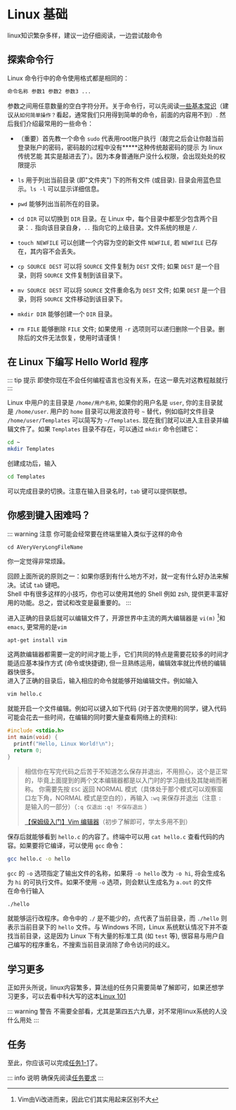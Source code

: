 # Linux 基础

linux知识繁杂多样，建议一边仔细阅读，一边尝试敲命令

## 探索命令行
Linux 命令行中的命令使用格式都是相同的：

```bash
命令名称 参数1 参数2 参数3 ...
```

参数之间用任意数量的空白字符分开。关于命令行，可以先阅读[一些基本常识](https://linux.cn/article-6160-1.html)（建议从`如何简单操作？`看起，通常我们只用得到简单的命令，前面的内容用不到）. 然后我们介绍最常用的一些命令：

- （重要）首先教一个命令 `sudo` 代表用root账户执行（敲完之后会让你敲当前登录账户的密码，密码敲的过程中没有*****这种传统敲密码的提示 为 linux 传统艺能 其实是敲进去了）。因为本身普通账户没什么权限，会出现处处的权限提示

- `ls` 用于列出当前目录 (即"文件夹") 下的所有文件 (或目录). 目录会用蓝色显示。`ls -l` 可以显示详细信息。
- `pwd` 能够列出当前所在的目录。
- `cd DIR` 可以切换到 `DIR` 目录。在 Linux 中，每个目录中都至少包含两个目录：`.` 指向该目录自身，`..` 指向它的上级目录。文件系统的根是 `/`.
- `touch NEWFILE` 可以创建一个内容为空的新文件 `NEWFILE`, 若 `NEWFILE` 已存在，其内容不会丢失。
- `cp SOURCE DEST` 可以将 `SOURCE` 文件复制为 `DEST` 文件; 如果 `DEST` 是一个目录，则将 `SOURCE` 文件复制到该目录下。
- `mv SOURCE DEST` 可以将 `SOURCE` 文件重命名为 `DEST` 文件; 如果 `DEST` 是一个目录，则将 `SOURCE` 文件移动到该目录下。
- `mkdir DIR` 能够创建一个 `DIR` 目录。
- `rm FILE` 能够删除 `FILE` 文件; 如果使用 `-r` 选项则可以递归删除一个目录。删除后的文件无法恢复，使用时请谨慎！

## **在 Linux 下编写 Hello World 程序**
::: tip 提示
即使你现在不会任何编程语言也没有关系，在这一章先对这教程敲就行
:::

Linux 中用户的主目录是 `/home/用户名称`, 如果你的用户名是 `user`, 你的主目录就是 `/home/user`. 用户的 `home` 目录可以用波浪符号 `~` 替代，例如临时文件目录 `/home/user/Templates` 可以简写为 `~/Templates`. 现在我们就可以进入主目录并编辑文件了。如果 `Templates` 目录不存在，可以通过 `mkdir` 命令创建它：

```bash
cd ~
mkdir Templates
```

创建成功后，输入

```bash
cd Templates
```
可以完成目录的切换。注意在输入目录名时，`tab` 键可以提供联想。

## 你感到键入困难吗？

::: warning 注意
你可能会经常要在终端里输入类似于这样的命令

```
cd AVeryVeryLongFileName
```

你一定觉得非常烦躁。

回顾上面所说的原则之一：如果你感到有什么地方不对，就一定有什么好办法来解决。试试 `tab` 键吧。  
Shell 中有很多这样的小技巧，你也可以使用其他的 Shell 例如 zsh, 提供更丰富好用的功能。总之，尝试和改变是最重要的。
:::

进入正确的目录后就可以编辑文件了，开源世界中主流的两大编辑器是 `vi(m)` [^1]和 `emacs`, 更常用的是`vim`

```bash
apt-get install vim
```

这两款编辑器都需要一定的时间才能上手，它们共同的特点是需要花较多的时间才能适应基本操作方式 (命令或快捷键), 但一旦熟练运用，编辑效率就比传统的编辑器快很多。  
进入了正确的目录后，输入相应的命令就能够开始编辑文件。例如输入

```bash
vim hello.c
```

就能开启一个文件编辑。例如可以键入如下代码 (对于首次使用的同学，键入代码可能会花去一些时间，在编辑的同时要大量查看网络上的资料):

```c
#include <stdio.h>
int main(void) {
  printf("Hello, Linux World!\n");
  return 0;
}
```

> 相信你在写完代码之后苦于不知道怎么保存并退出，不用担心，这个是正常的，毕竟上面提到的两个文本编辑器都是以入门时的学习曲线及其陡峭而著称。
> 你需要先按 `ESC` 返回 NORMAL 模式（具体处于那个模式可以观察窗口左下角，NORMAL 模式是空白的），再输入 `:wq` 来保存并退出（注意 `:` 是输入的一部分）（`:q 仅退出` `:q! 不保存退出` ）
>
> [【保姆级入门】Vim 编辑器](https://www.bilibili.com/video/BV13t4y1t7Wg)（初步了解即可，学太多用不到）

保存后就能够看到 `hello.c` 的内容了。终端中可以用 `cat hello.c` 查看代码的内容。如果要将它编译，可以使用 `gcc` 命令：

```bash
gcc hello.c -o hello
```

`gcc` 的 `-o` 选项指定了输出文件的名称，如果将 `-o hello` 改为 `-o hi`, 将会生成名为 `hi` 的可执行文件。如果不使用 `-o` 选项，则会默认生成名为 `a.out` 的文件  
在命令行输入

```bash
./hello
```

就能够运行改程序。命令中的 `./` 是不能少的，点代表了当前目录，而 `./hello` 则表示当前目录下的 `hello` 文件。与 Windows 不同，Linux 系统默认情况下并不查找当前目录，这是因为 Linux 下有大量的标准工具 (如 `test` 等), 很容易与用户自己编写的程序重名，不搜索当前目录消除了命令访问的歧义。

## 学习更多
正如开头所说，linux内容繁多，算法组的任务只需要简单了解即可，如果还想学习更多，可以去看中科大写的这本[Linux 101](https://101.lug.ustc.edu.cn/)

::: warning 警告
不需要全部看，尤其是第四五六九章，对不常用linux系统的人没什么用处
:::

## 任务
至此，你应该可以完成[任务1-1](../tasks/1-1)了。

::: info 说明
确保先阅读[任务要求](/algorithm/tasks/)
:::

[^1]: Vim由Vi改进而来，因此它们其实用起来区别不大
